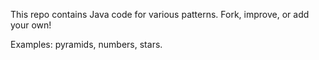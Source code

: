 This repo contains Java code for various patterns. Fork, improve, or add your own!

Examples: pyramids,  numbers, stars.


